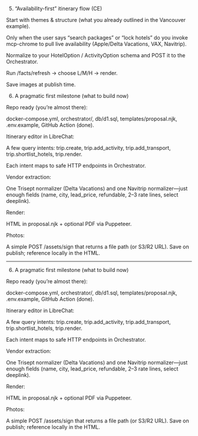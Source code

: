 5) “Availability-first” itinerary flow (CE)

Start with themes & structure (what you already outlined in the Vancouver example).

Only when the user says “search packages” or “lock hotels” do you invoke mcp-chrome to pull live availability (Apple/Delta Vacations, VAX, Navitrip).

Normalize to your HotelOption / ActivityOption schema and POST it to the Orchestrator.

Run /facts/refresh → choose L/M/H → render.

Save images at publish time.

6) A pragmatic first milestone (what to build now)

Repo ready (you’re almost there):

docker-compose.yml, orchestrator/, db/d1.sql, templates/proposal.njk, .env.example, GitHub Action (done).

Itinerary editor in LibreChat:

A few query intents: trip.create, trip.add_activity, trip.add_transport, trip.shortlist_hotels, trip.render.

Each intent maps to safe HTTP endpoints in Orchestrator.

Vendor extraction:

One Trisept normalizer (Delta Vacations) and one Navitrip normalizer—just enough fields (name, city, lead_price, refundable, 2–3 rate lines, select deeplink).

Render:

HTML in proposal.njk + optional PDF via Puppeteer.

Photos:

A simple POST /assets/sign that returns a file path (or S3/R2 URL). Save on publish; reference locally in the HTML.

***

6) A pragmatic first milestone (what to build now)

Repo ready (you’re almost there):

docker-compose.yml, orchestrator/, db/d1.sql, templates/proposal.njk, .env.example, GitHub Action (done).

Itinerary editor in LibreChat:

A few query intents: trip.create, trip.add_activity, trip.add_transport, trip.shortlist_hotels, trip.render.

Each intent maps to safe HTTP endpoints in Orchestrator.

Vendor extraction:

One Trisept normalizer (Delta Vacations) and one Navitrip normalizer—just enough fields (name, city, lead_price, refundable, 2–3 rate lines, select deeplink).

Render:

HTML in proposal.njk + optional PDF via Puppeteer.

Photos:

A simple POST /assets/sign that returns a file path (or S3/R2 URL). Save on publish; reference locally in the HTML.
